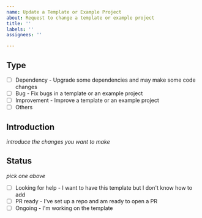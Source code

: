 ```yaml
---
name: Update a Template or Example Project
about: Request to change a template or example project
title: ''
labels: ''
assignees: ''

---
```


Type
-----
- [ ] Dependency - Upgrade some dependencies and may make some code changes
- [ ] Bug - Fix bugs in a template or an example project
- [ ] Improvement - Improve a template or an example project
- [ ] Others

Introduction
------------
*introduce the changes you want to make*

Status
------
*pick one above*
- [ ] Looking for help - I want to have this template but I don't know how to add
- [ ] PR ready - I've set up a repo and am ready to open a PR
- [ ] Ongoing - I'm working on the template
